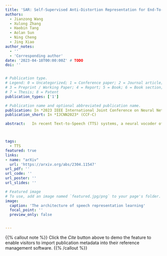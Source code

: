 ```yaml
---
title: 'SAR: Self-Supervised Anti-Distortion Representation for End-To-End Speech Model'
authors:
  - Jianzong Wang
  - Xulong Zhang
  - Haobin Tang
  - Aolan Sun
  - Ning Cheng
  - Jing Xiao
author_notes:
  - ''
  - 'Corresponding author' 
date: '2023-04-18T00:00:00Z' # TODO
doi: ''


# Publication type.
# Legend: 0 = Uncategorized; 1 = Conference paper; 2 = Journal article;
# 3 = Preprint / Working Paper; 4 = Report; 5 = Book; 6 = Book section;
# 7 = Thesis; 8 = Patent
publication_types: ['1']

# Publication name and optional abbreviated publication name.
publication: In *2023 IEEE International Joint Conference on Neural Network*
publication_short: In *IJCNN2023* (CCF-C)

abstract:   In recent Text-to-Speech (TTS) systems, a neural vocoder often generates speech samples by solely conditioning on acoustic features predicted from an acoustic model. However, there are always distortions existing in the predicted acous- tic features, compared to those of the groundtruth, especially in the common case of poor acoustic modeling due to low- quality training data. To overcome such limits, we propose a Self-supervised learning framework to learn an Anti-distortion acoustic Representation (SAR) to replace human-crafted acoustic features by introducing distortion prior to an auto-encoder pre- training process. The learned acoustic representation from the proposed framework is proved anti-distortion compared to the most commonly used mel-spectrogram through both objective and subjective evaluation.



tags:
  - TTS
featured: true
links:
- name: "arXiv"
  url: 'https://arxiv.org/abs/2304.11547'
url_pdf: ''
url_code: ''
url_poster: ''
url_slides: ''

# Featured image
# To use, add an image named `featured.jpg/png` to your page's folder.
image:
  caption: 'The architecture of speech representation learning'
  focal_point: ''
  preview_only: false


---
```


{{% callout note %}}
Click the _Cite_ button above to demo the feature to enable visitors to import publication metadata into their reference management software.
{{% /callout %}}

